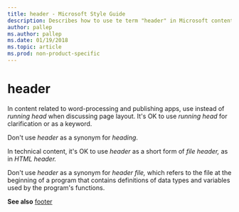```yaml
---
title: header - Microsoft Style Guide
description: Describes how to use te term "header" in Microsoft content.
author: pallep
ms.author: pallep
ms.date: 01/19/2018
ms.topic: article
ms.prod: non-product-specific
---
```


# header

In content related to word-processing and publishing apps, use instead of *running head* when discussing page layout. It's OK to use *running head* for clarification or as a keyword.

Don't use *header* as a synonym for *heading*.

In technical content, it's OK to use *header* as a short form of *file header,* as in *HTML header.* 

Don't use *header* as a synonym for *header file,*
which refers to the file at the beginning of a program that
contains definitions of data types and variables used by the
program's functions.

**See also** [footer](~/a-z-word-list-term-collections/f/footer.md)
